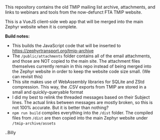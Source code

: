 This repository contains the old TMIP mailing list archive, attachments, and links to webinars and
tools from the now-defunct FTA TMIP website.

This is a VueJS client-side web app that will be merged into the main Zephyr website when it is
complete.

**Build notes:**

- This builds the JavaScript code that will be inserted to https://zephyrtransport.org/tmip-archive
- The `/public/attachments` folder contains all of the email attachments, and those are NOT copied
  to the main site. The attachment files themselves currently remain in this repo instead of being
  merged into the Zephyr website in order to keep the website code size small. (We can revisit this)
- This site makes use of WebAssembly libraries for SQLite and ZStd compression. This way, the
  .CSV exports from TMIP are stored in a small and quickly-queryable format
- I did my best to relink the threaded messages based on their Subject lines. The actual links
  between messages are mostly broken, so this is not 100% accurate. But it is better than nothing?
- `npm run build` compiles everything into the `/dist` folder. The compiled files from `/dist` are
  then copied into the main Zephyr website under `/tmip-archive/assets`

..Billy
